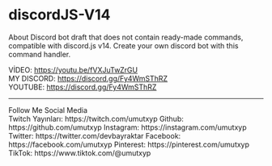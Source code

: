 # discordJS-V14
About Discord bot draft that does not contain ready-made commands, compatible with discord.js v14. Create your own discord bot with this command handler.

VİDEO: https://youtu.be/fVXJuTwZrGU<br>
MY DISCORD: https://discord.gg/Fy4WmSThRZ<br>
YOUTUBE: https://discord.gg/Fy4WmSThRZ<br>
<hr>
Follow Me Social Media<br>
Twitch Yayınları: https://twitch.com/umutxyp
Github: https://github.com/umutxyp
Instagram: https://instagram.com/umutxyp
Twitter: https://twitter.com/devbayraktar
Facebook: https://facebook.com/umutxyp
Pinterest: https://pinterest.com/umutxyp
TikTok: https://www.tiktok.com/@umutxyp
